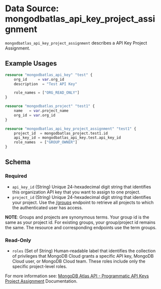# Data Source: mongodbatlas_api_key_project_assignment

`mongodbatlas_api_key_project_assignment` describes a API Key Project Assignment.

## Example Usages

```terraform
resource "mongodbatlas_api_key" "test" {
	org_id     = var.org_id
	description  = "Test API Key"

	role_names = ["ORG_READ_ONLY"]
}

resource "mongodbatlas_project" "test1" {
	name   = var.project_name
	org_id = var.org_id
}

resource "mongodbatlas_api_key_project_assignment" "test1" {
	project_id  = mongodbatlas_project.test1.id
	api_key_id = mongodbatlas_api_key.test.api_key_id
	role_names  = ["GROUP_OWNER"]
}
```

<!-- schema generated by tfplugindocs -->
## Schema

### Required

- `api_key_id` (String) Unique 24-hexadecimal digit string that identifies this organization API key that you want to assign to one project.
- `project_id` (String) Unique 24-hexadecimal digit string that identifies your project. Use the [/groups](#tag/Projects/operation/listProjects) endpoint to retrieve all projects to which the authenticated user has access.

**NOTE**: Groups and projects are synonymous terms. Your group id is the same as your project id. For existing groups, your group/project id remains the same. The resource and corresponding endpoints use the term groups.

### Read-Only

- `roles` (Set of String) Human-readable label that identifies the collection of privileges that MongoDB Cloud grants a specific API key, MongoDB Cloud user, or MongoDB Cloud team. These roles include only the specific project-level roles.

For more information see: [MongoDB Atlas API - Programmatic API Keys Project Assignment](https://www.mongodb.com/docs/api/doc/atlas-admin-api-v2/group/endpoint-programmatic-api-keys) Documentation.